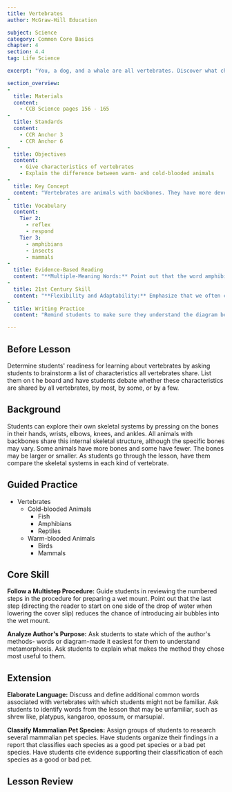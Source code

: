 ```yaml
---
title: Vertebrates
author: McGraw-Hill Education

subject: Science
category: Common Core Basics
chapter: 4
section: 4.4
tag: Life Science

excerpt: "You, a dog, and a whale are all vertebrates. Discover what characteristics are common to all vertebrates and investigate the differences between cold-blooded and warm-blooded animals."

section_overview:
-
  title: Materials
  content:
    - CCB Science pages 156 - 165
-
  title: Standards
  content:
    - CCR Anchor 3
    - CCR Anchor 6
-
  title: Objectives
  content:
    - Give characteristics of vertebrates
    - Explain the difference between warm- and cold-blooded animals
-
  title: Key Concept
  content: "Vertebrates are animals with backbones. They have more developed systems than invertebrates."
-
  title: Vocabulary
  content:
    Tier 2:
      - reflex
      - respond
    Tier 3:
      - amphibians
      - insects
      - mammals
-
  title: Evidence-Based Reading
  content: "**Multiple-Meaning Words:** Point out that the word amphibious is used in contexts other than life science and biology. Tell students that the Greek prefix amphi- means both. Challenge students to guess the meaning of the word amphibious in the following sentence: Hunters use amphibious vehicles to travel through shallow streams and over rough ground."
-
  title: 21st Century Skill
  content: "**Flexibility and Adaptability:** Emphasize that we often cannot choose events that occur, but we can choose our responses; an individual can choose to remain flexible and adaptable. Point out that such challenges often lead to personal growth."
-
  title: Writing Practice
  content: "Remind students to make sure they understand the diagram before attempting to write. Have students share their final paragraphs with the class. Ask students to describe some advantages of using a diagram to show how to use an electronic device. Point out that many products are sold internationally and purchasers may speak many different languages."

---
```

## Before Lesson

Determine students' readiness for learning about vertebrates by asking students to brainstorm a list of characteristics all vertebrates share. List them on t he board and have students debate whether these characteristics are shared by all vertebrates, by most, by some, or by a few.

## Background

Students can explore their own skeletal systems by pressing on the bones in their hands, wrists, elbows, knees, and ankles. All animals with backbones share this internal skeletal structure, although the specific bones may vary. Some animals have more bones and some have fewer. The bones may be larger or smaller. As students go through the lesson, have them compare the skeletal systems in each kind of vertebrate.

## Guided Practice

- Vertebrates
  - Cold-blooded Animals
    - Fish
    - Amphibians
    - Reptiles
  - Warm-blooded Animals
    - Birds
    - Mammals

## Core Skill

**Follow a Multistep Procedure:** Guide students in reviewing the numbered steps in the procedure for preparing a wet mount. Point out that the last step (directing the reader to start on one side of the drop of water when lowering the cover slip) reduces the chance of introducing air bubbles into the wet mount.

**Analyze Author's Purpose:** Ask students to state which of the author's methods- words or diagram-made it easiest for them to understand metamorphosis. Ask students to explain what makes the method they chose most useful to them.

## Extension

**Elaborate Language:** Discuss and define additional common words associated with vertebrates with which students might not be familiar. Ask students to identify words from the lesson that may be unfamiliar, such as shrew like, platypus, kangaroo, opossum, or marsupial.

**Classify Mammalian Pet Species:** Assign groups of students to research several mammalian pet species. Have students organize their findings in a report that classifies each species as a good pet species or a bad pet species. Have students cite evidence supporting their classification of each species as a good or bad pet.

## Lesson Review
